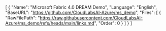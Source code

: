[
  {
    "Name": "Microsoft Fabric 4.0 DREAM Demo",
    "Language": "English",
    "BaseURL": "https://github.com/CloudLabsAI-Azure/ms_demo",
    "Files": [
      {
        "RawFilePath": "https://raw.githubusercontent.com/CloudLabsAI-Azure/ms_demo/refs/heads/main/links.md",
        "Order": 0
      }
    ]
  }
]

